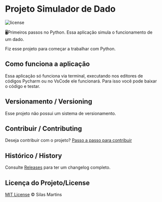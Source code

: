 # Projeto Simulador de Dado

![license](https://img.shields.io/github/license/silasfmartins/simulador-de-dado)

🖥Primeiros passos no Python. Essa aplicação simula o funcionamento de um dado.

Fiz esse projeto para começar a trabalhar com Python.

## Como funciona a aplicação
Essa aplicação só funciona via terminal, executando nos editores de códigos Pycharm ou no VsCode ele funcionará. Para isso você pode baixar o código e testar.

## Versionamento / Versioning

Esse projeto não possui um sistema de versionamento.

## Contribuir / Contributing

Deseja contribuir com o projeto? [Passo a passo para contribuir](https://github.com/silasfmartins/simulador-de-dado/blob/master/Contributing.md)

## Histórico / History

Consulte [Releases](https://github.com/silasfmartins/simulador-de-dado/releases) para ter um changelog completo.

## Licença do Projeto/License

[MIT License](https://github.com/silasfmartins/simulador-de-dado/blob/master/LICENSE) © Silas Martins
